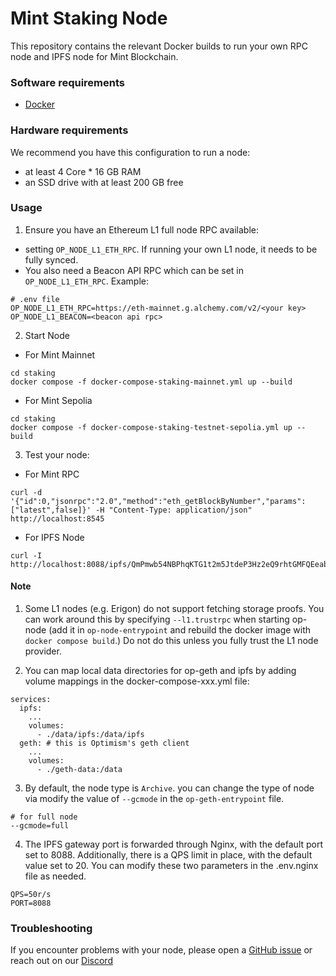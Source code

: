 # Mint Staking Node

This repository contains the relevant Docker builds to run your own RPC node and IPFS node for Mint Blockchain.

### Software requirements

- [Docker](https://docs.docker.com/desktop/)

### Hardware requirements

We recommend you have this configuration to run a node:

- at least 4 Core * 16 GB RAM
- an SSD drive with at least 200 GB free

### Usage

1. Ensure you have an Ethereum L1 full node RPC available:

* setting `OP_NODE_L1_ETH_RPC`. If running your own L1 node, it needs to be fully synced.
* You also need a Beacon API RPC which can be set in `OP_NODE_L1_ETH_RPC`.
Example:
```
# .env file
OP_NODE_L1_ETH_RPC=https://eth-mainnet.g.alchemy.com/v2/<your key>
OP_NODE_L1_BEACON=<beacon api rpc>
```

2. Start Node

* For Mint Mainnet
```
cd staking
docker compose -f docker-compose-staking-mainnet.yml up --build
```
* For Mint Sepolia
```
cd staking
docker compose -f docker-compose-staking-testnet-sepolia.yml up --build
```

3. Test your node:

* For Mint RPC
```
curl -d '{"id":0,"jsonrpc":"2.0","method":"eth_getBlockByNumber","params":["latest",false]}' -H "Content-Type: application/json" http://localhost:8545
```
* For IPFS Node
```
curl -I http://localhost:8088/ipfs/QmPmwb54NBPhqKTG1t2m5JtdeP3Hz2eQ9rhtGMFQEeabKm
```
#### Note
1. Some L1 nodes (e.g. Erigon) do not support fetching storage proofs. You can work around this by specifying `--l1.trustrpc` when starting op-node (add it in `op-node-entrypoint` and rebuild the docker image with `docker compose build`.) Do not do this unless you fully trust the L1 node provider.

2. You can map local data directories for op-geth and ipfs by adding volume mappings in the docker-compose-xxx.yml file:
```
services:
  ipfs:
    ...
    volumes:
      - ./data/ipfs:/data/ipfs
  geth: # this is Optimism's geth client
    ...
    volumes:
      - ./geth-data:/data
```

3. By default, the node type is `Archive`. you can change the type of node via modify the value of `--gcmode` in the `op-geth-entrypoint` file. 

```
# for full node
--gcmode=full
```

4. The IPFS gateway port is forwarded through Nginx, with the default port set to 8088. Additionally, there is a QPS limit in place, with the default value set to 20. You can modify these two parameters in the .env.nginx file as needed.
```
QPS=50r/s
PORT=8088
```

### Troubleshooting

If you encounter problems with your node, please open a [GitHub issue](https://github.com/Mint-Blockchain/mint-node/issues) or reach out on our [Discord](https://discord.com/invite/mint-blockchain)
